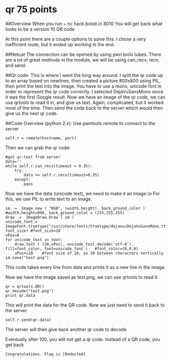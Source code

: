 # qr 75 points

##Overview
When you run
~ nc hack.bckdr.in 8010
You will get back what looks to be a version 10 QR code

At this point there are a couple options to solve this.
I chose a very inefficient route, but it ended up working in the end.

##Netcat
The connection can be opened by using pwn tools tubes.
There are a lot of great methods in the module, we will be using can_recv, recv, and send.

##Qr code:
This is where I went the long way around.
I split the qr code up to an array based on newlines, 
then created a picture 800x800 using PIL, 
then print the text into the image.
You have to use a mono, unicode font in order to represent the qr code correctly.
I selected DejaVuSansMono since it was the first Google result.
Now we have an image of the qr code, we can use qrtools to read it in, and give us text.
Again, complicated, but it worked. most of the time.
Then send the code back to the server which would then give us the next qr code.

##Code Overview (python 2.x):
Use pwntools remote to connect to the server
	
	self.r = remote(hostname, port)
Then we can grab the qr code:

	#get qr-text from server
	data=''
	while self.r.can_recv(timeout = 0.35):
		try:
			data += self.r.recv(timeout=0.35)
		except:
			pass
Now we have the data (unicode text), we need to make it an image.\n
For this, we use PIL to write text to an image.

	im  =  Image.new ( "RGB", (width,height), back_ground_color )	#width,height=800, back_ground_colot = (255,255,255)
	draw  =  ImageDraw.Draw ( im )
	unicode_font = ImageFont.truetype("/usr/share/fonts/truetype/dejavu/DejaVuSansMono.ttf", font_size)	#font_size=10
	vPos=0
	for unicode_text in text:
		draw.text ( (10,vPos), unicode_text.decode('utf-8'), fill=font_color, font=unicode_font )	#font_color=(0,0,0)
		vPos+=10	#font size of 10, so 10 between characters vertically
	im.save("test.png")
This code takes every line from data and prints it as a new line in the image.

Now we have the image saved as test.png, we can use qrtools to read it.

	qr = qrtools.QR()
	qr.decode("test.png")
	print qr.data
This will print the data for the QR code. Now we just need to send it back to the server.

	self.r.send(qr.data)
The server will then give back another qr code to decode

Eventually after 100, you will not get a qr code.
Instead of a QR code, you get back

	Congratulations. Flag is [Redacted]
